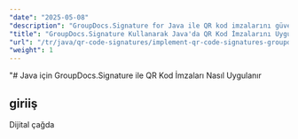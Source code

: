 ```yaml
---
"date": "2025-05-08"
"description": "GroupDocs.Signature for Java ile QR kod imzalarını güvenli bir şekilde nasıl uygulayacağınızı öğrenin. Bu kılavuz, kurulum, özelleştirme ve pratik uygulamaları kapsar."
"title": "GroupDocs.Signature Kullanarak Java'da QR Kod İmzalarını Uygulama"
"url": "/tr/java/qr-code-signatures/implement-qr-code-signatures-groupdocs-signature-java/"
"weight": 1
---
```


"# Java için GroupDocs.Signature ile QR Kod İmzaları Nasıl Uygulanır

## giriiş

Dijital çağda